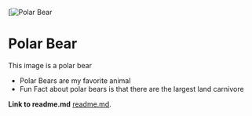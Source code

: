 [![Polar Bear](https://pixabay.com/photos/polar-bear-head-snow-lying-animal-2112248/)

# Polar Bear 
This image is a polar bear 

- Polar Bears are my favorite animal 
- Fun Fact about polar bears is that there are the largest land carnivore 

**Link to readme.md**
[readme.md](https://github.com/shelbo726/Final-Project/blob/main/README.md).
